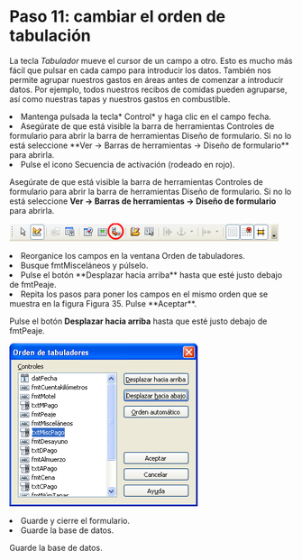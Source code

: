 
# Paso 11: cambiar el orden de tabulación

La tecla *Tabulador* mueve el cursor de un campo a otro. Esto es mucho más fácil que pulsar en cada campo para introducir los datos. También nos permite agrupar nuestros gastos en áreas antes de comenzar a introducir datos. Por ejemplo, todos nuestros recibos de comidas pueden agruparse, así como nuestras tapas y nuestros gastos en combustible.

<li>
Mantenga pulsada la tecla* Control* y haga clic en el campo fecha.
</li>
<li>
Asegúrate de que está visible la barra de herramientas Controles de formulario para abrir la barra de herramientas Diseño de formulario. Si no lo está seleccione **Ver → Barras de herramientas → Diseño de formulario** para abrirla.
</li>
<li>
Pulse el icono Secuencia de activación (rodeado en rojo).
</li>

Asegúrate de que está visible la barra de herramientas Controles de formulario para abrir la barra de herramientas Diseño de formulario. Si no lo está seleccione **Ver → Barras de herramientas → Diseño de formulario** para abrirla.

![](https://raw.githubusercontent.com/catedu/libreOffice-la-suite-ofimatica-libre/master/img/Fig34.png)
<li>
Reorganice los campos en la ventana Orden de tabuladores.
</li>

<li>
Busque fmtMisceláneos y púlselo.
</li>
<li>
Pulse el botón **Desplazar hacia arriba** hasta que esté justo debajo de fmtPeaje.
</li>
<li>
Repita los pasos para poner los campos en el mismo orden que se muestra en la figura Figura 35. Pulse **Aceptar**.
</li>

Pulse el botón **Desplazar hacia arriba** hasta que esté justo debajo de fmtPeaje.

![](https://raw.githubusercontent.com/catedu/libreOffice-la-suite-ofimatica-libre/master/img/Fig35.png)
<li>
Guarde y cierre el formulario.
</li>
<li>
Guarde la base de datos.
</li>

Guarde la base de datos.


